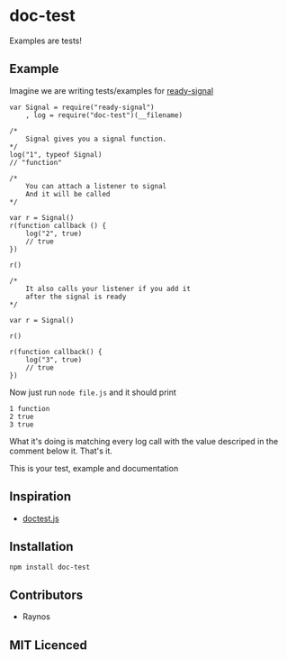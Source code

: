 # doc-test

Examples are tests!

## Example

Imagine we are writing tests/examples for [ready-signal][1]

```
var Signal = require("ready-signal")
    , log = require("doc-test")(__filename)

/*
    Signal gives you a signal function.
*/
log("1", typeof Signal)
// "function"

/*
    You can attach a listener to signal
    And it will be called
*/

var r = Signal()
r(function callback () {
    log("2", true)
    // true
})

r()

/*
    It also calls your listener if you add it
    after the signal is ready
*/

var r = Signal()

r()

r(function callback() {
    log("3", true)
    // true
})
```

Now just run `node file.js` and it should print

```
1 function
2 true
3 true
```

What it's doing is matching every log call with the value
descriped in the comment below it. That's it.

This is your test, example and documentation

## Inspiration

 - [doctest.js](https://github.com/ianb/doctestjs)

## Installation

`npm install doc-test`

## Contributors

 - Raynos

## MIT Licenced

  [1]: https://github.com/Raynos/ready-signal
